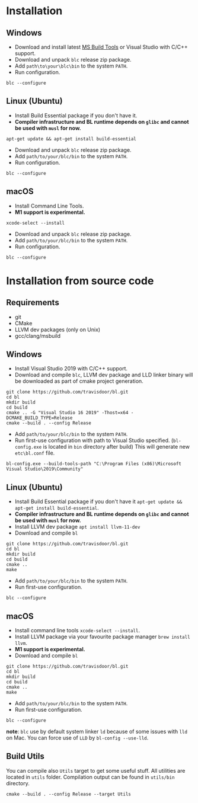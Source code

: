 # Installation
## Windows
* Download and install latest [MS Build Tools](https://visualstudio.microsoft.com/visual-cpp-build-tools) or Visual Studio with C/C++ support.
* Download and unpack ``blc`` release zip package.
* Add ``path\to\your\blc\bin`` to the system ``PATH``.
* Run configuration.

```
blc --configure
```

## Linux (Ubuntu)
* Install Build Essential package if you don't have it. 
* **Compiler infrastructure and BL runtime depends on `glibc` and cannot be used with `musl` for now.**

```
apt-get update && apt-get install build-essential
```

* Download and unpack ``blc`` release zip package.
* Add ``path/to/your/blc/bin`` to the system ``PATH``.
* Run configuration.

```
blc --configure
```
  
## macOS
* Install Command Line Tools.
* **M1 support is experimental.**

```
xcode-select --install
```
    
* Download and unpack ``blc`` release zip package.
* Add ``path/to/your/blc/bin`` to the system ``PATH``.
* Run configuration.

```
blc --configure
```
   
# Installation from source code

## Requirements
* git
* CMake
* LLVM dev packages (only on Unix)
* gcc/clang/msbuild

## Windows
* Install Visual Studio 2019 with C/C++ support.
* Download and compile ``blc``, LLVM dev package and LLD linker binary will be downloaded as part of cmake project generation.

```
git clone https://github.com/travisdoor/bl.git
cd bl
mkdir build
cd build
cmake .. -G "Visual Studio 16 2019" -Thost=x64 -DCMAKE_BUILD_TYPE=Release
cmake --build . --config Release
```

* Add ``path/to/your/blc/bin`` to the system ``PATH``.
* Run first-use configuration with path to Visual Studio specified. (``bl-config.exe`` is located in ``bin`` directory after build)
  This will generate new ``etc\bl.conf`` file.

```
bl-config.exe --build-tools-path "C:\Program Files (x86)\Microsoft Visual Studio\2019\Community"
```

## Linux (Ubuntu)
* Install Build Essential package if you don't have it ``apt-get update && apt-get install build-essential``.
* **Compiler infrastructure and BL runtime depends on `glibc` and cannot be used with `musl` for now.**
* Install LLVM dev package ``apt install llvm-11-dev``
* Download and compile ``bl``

```
git clone https://github.com/travisdoor/bl.git
cd bl
mkdir build
cd build
cmake ..
make
```
    
* Add ``path/to/your/blc/bin`` to the system ``PATH``.
* Run first-use configuration.

```
blc --configure
```

## macOS
* Install command line tools ``xcode-select --install``.
* Install LLVM package via your favourite package manager ``brew install llvm``.
* **M1 support is experimental.**
* Download and compile ``bl``

```
git clone https://github.com/travisdoor/bl.git
cd bl
mkdir build
cd build
cmake ..
make
```
    
* Add ``path/to/your/blc/bin`` to the system ``PATH``.
* Run first-use configuration.

```
blc --configure
```

**note**: ``blc`` use by default system linker ``ld`` because of some issues with ``lld`` on Mac. You can force use of ``LLD`` by ``bl-config --use-lld``.


## Build Utils
You can compile also ``Utils`` target to get some useful stuff. All utilities are located in ``utils`` folder. Compilation output
can be found in ``utils/bin`` directory.

```
cmake --build . --config Release --target Utils
```
